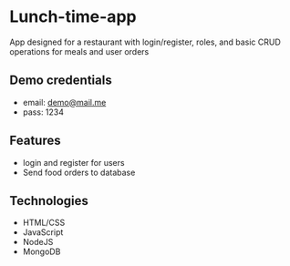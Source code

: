# Lunch-time-app
App designed for a restaurant with login/register, roles, and basic CRUD operations for meals and user orders
## Demo credentials
- email: demo@mail.me
- pass: 1234
## Features
- login and register for users
- Send food orders to database
## Technologies
- HTML/CSS
- JavaScript
- NodeJS
- MongoDB

